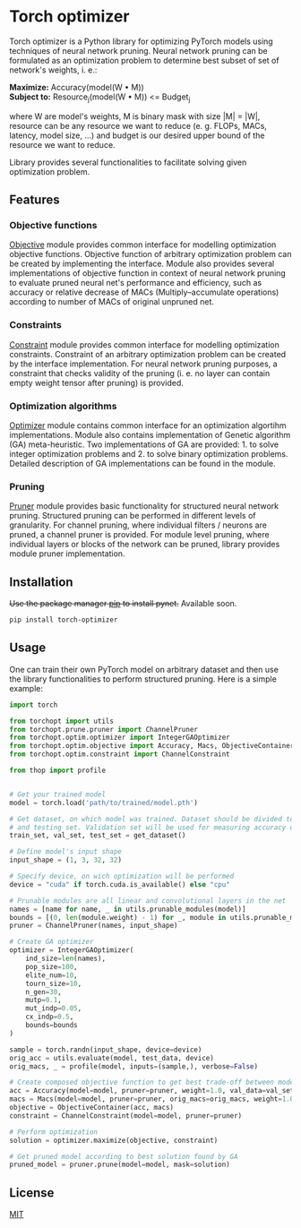 # Torch optimizer
Torch optimizer is a Python library for optimizing PyTorch models using techniques of neural network pruning. Neural network pruning can be formulated as an optimization problem to determine best subset of set of network's weights, i. e.:

**Maximize:** Accuracy(model(W • M)) <br>
**Subject to:** Resource<sub>j</sub>(model(W • M)) <= Budget<sub>j</sub>

where W are model's weights, M is binary mask with size |M| = |W|, resource can be any resource we want to reduce (e. g. FLOPs, MACs, latency, model size, ...) and budget is our desired upper bound of the resource we want to reduce. 

Library provides several functionalities to facilitate solving given optimization problem.

## Features

### Objective functions

[Objective](./torchopt/optim/objective.py) module provides common interface for modelling optimization objective functions. Objective function of arbitrary optimization problem can be created by implementing the interface. Module also provides several implementations of objective function in context of neural network pruning to evaluate pruned neural net's performance and efficiency, such as accuracy or relative decrease of MACs (Multiply–accumulate operations) according to number of MACs of original unpruned net.

### Constraints

[Constraint](./torchopt/optim/constraint.py) module provides common interface for modelling optimization constraints. Constraint of an arbitrary optimization problem can be created by the interface implementation. For neural network pruning purposes, a constraint that checks validity of the pruning (i. e. no layer can contain empty weight tensor after pruning) is provided.

### Optimization algorithms

[Optimizer](./torchopt/optim/optimizer.py) module contains common interface for an optimization algortihm implementations. Module also contains implementation of Genetic algorithm (GA) meta-heuristic. Two implementations of GA are provided: 1. to solve integer optimization problems and 2. to solve binary optimization problems. Detailed description of GA implementations can be found in the module.

### Pruning

[Pruner](./torchopt/prune/pruner.py) module provides basic functionality for structured neural network pruning. Structured pruning can be performed in different levels of granularity. For channel pruning, where individual filters / neurons are pruned, a channel pruner is provided. For module level pruning, where individual layers or blocks of the network can be pruned, library provides module pruner implementation.

## Installation

<s>Use the package manager [pip](https://pip.pypa.io/en/stable/) to install pynet.</s> Available soon.

```bash
pip install torch-optimizer
```

## Usage

One can train their own PyTorch model on arbitrary dataset and then use the library functionalities to perform structured pruning. Here is a simple example:

```python
import torch

from torchopt import utils
from torchopt.prune.pruner import ChannelPruner
from torchopt.optim.optimizer import IntegerGAOptimizer
from torchopt.optim.objective import Accuracy, Macs, ObjectiveContainer
from torchopt.optim.constraint import ChannelConstraint

from thop import profile


# Get your trained model
model = torch.load('path/to/trained/model.pth')

# Get dataset, on which model was trained. Dataset should be divided to training, validation 
# and testing set. Validation set will be used for measuring accuracy of pruned model.
train_set, val_set, test_set = get_dataset()

# Define model's input shape
input_shape = (1, 3, 32, 32)

# Specify device, on wich optimization will be performed
device = "cuda" if torch.cuda.is_available() else "cpu"

# Prunable modules are all linear and convolutional layers in the net
names = [name for name, _ in utils.prunable_modules(model)]
bounds = [(0, len(module.weight) - 1) for _, module in utils.prunable_modules(model)]
pruner = ChannelPruner(names, input_shape)

# Create GA optimizer
optimizer = IntegerGAOptimizer(
    ind_size=len(names),
    pop_size=100,
    elite_num=10,
    tourn_size=10,
    n_gen=30,
    mutp=0.1,
    mut_indp=0.05,
    cx_indp=0.5,
    bounds=bounds
)

sample = torch.randn(input_shape, device=device)
orig_acc = utils.evaluate(model, test_data, device)
orig_macs, _ = profile(model, inputs=(sample,), verbose=False)

# Create composed objective function to get best trade-off between model accuracy and MACs reduction
acc = Accuracy(model=model, pruner=pruner, weight=1.0, val_data=val_set, orig_acc=orig_acc)
macs = Macs(model=model, pruner=pruner, orig_macs=orig_macs, weight=1.0, in_shape=input_shape)
objective = ObjectiveContainer(acc, macs)
constraint = ChannelConstraint(model=model, pruner=pruner)

# Perform optimization
solution = optimizer.maximize(objective, constraint)

# Get pruned model according to best solution found by GA
pruned_model = pruner.prune(model=model, mask=solution)

```

## License

[MIT](https://choosealicense.com/licenses/mit/)